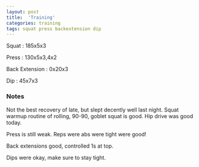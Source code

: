 ```yaml
---
layout: post
title:  'Training'
categories: training
tags: squat press backextension dip
---
```


Squat       :   185x5x3

Press       :   130x5x3,4x2

Back Extension  :   0x20x3

Dip         :   45x7x3

### Notes

Not the best recovery of late, but slept decently well last night. Squat warmup routine
of rolling, 90-90, goblet squat is good. Hip drive was good today.

Press is still weak. Reps were abs were tight were good!

Back extensions good, controlled 1s at top.

Dips were okay, make sure to stay tight.

